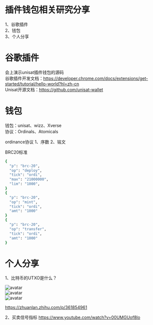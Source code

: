 # 插件钱包相关研究分享

1、谷歌插件<br>
2、钱包<br>
3、个人分享<br>

# 谷歌插件

会上演示unisat插件钱包的源码<br>
谷歌插件开发文档：https://developer.chrome.com/docs/extensions/get-started/tutorial/hello-world?hl=zh-cn<br>
Unisat开源文档：https://github.com/unisat-wallet<br>


# 钱包
钱包：unisat、wizz、Xverse<br>
协议：Ordinals、Atomicals<br>

ordinance协议
1、序数
2、铭文


BRC20标准
```bash
{
  "p": "brc-20",
  "op": "deploy",
  "tick": "ordi",
  "max": "21000000",
  "lim": "1000",
}
{
  "p": "brc-20",
  "op": "mint",
  "tick": "ordi",
  "amt": "1000"
}
{
  "p": "brc-20",
  "op": "transfer",
  "tick": "ordi",
  "amt": "1000"
}
```


# 个人分享

1、比特币的UTXO是什么？<br>

![avatar](http://qiniu.eyantang.cc/WX20240108-174656.png) <br>
![avatar](http://qiniu.eyantang.cc/WX20240108-174714.png) <br>
![avatar](http://qiniu.eyantang.cc/WX20240108-174725.png) <br>

https://zhuanlan.zhihu.com/p/361854961 <br>

2、买卖信号指标
https://www.youtube.com/watch?v=00UMGUof8lo